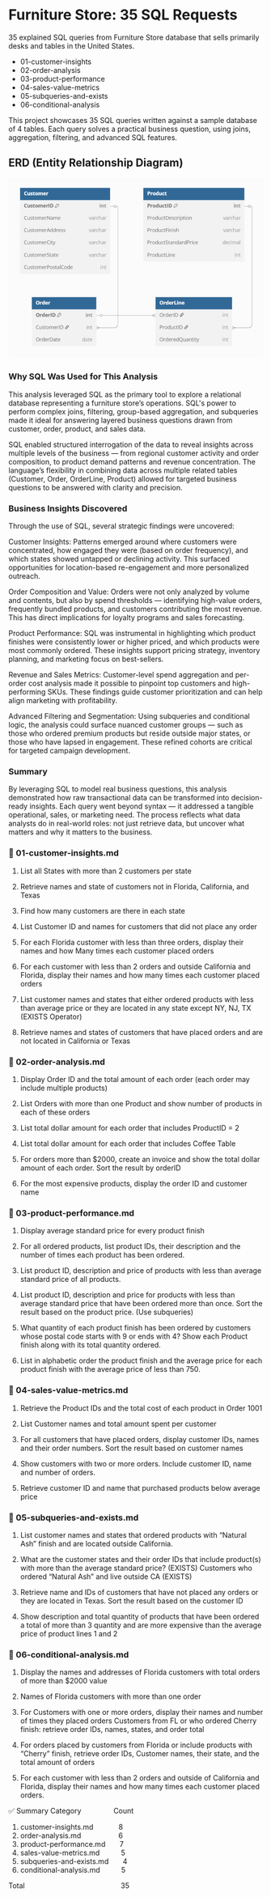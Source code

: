 # Furniture Store: 35 SQL Requests
35 explained SQL queries from Furniture Store database that sells primarily desks and tables in the United States. 

- 01-customer-insights
- 02-order-analysis
- 03-product-performance
- 04-sales-value-metrics
- 05-subqueries-and-exists
- 06-conditional-analysis

This project showcases 35 SQL queries written against a sample database of 4 tables. Each query solves a practical business question, using joins, aggregation, filtering, and advanced SQL features.

## ERD (Entity Relationship Diagram) 
![ERD](https://github.com/JzesatiD/DeskStoreSQL_35_Queries/blob/main/assets/furniturestoreERD.png?raw=true)

### Why SQL Was Used for This Analysis
This analysis leveraged SQL as the primary tool to explore a relational database representing a furniture store’s operations. SQL's power to perform complex joins, filtering, group-based aggregation, and subqueries made it ideal for answering layered business questions drawn from customer, order, product, and sales data.

SQL enabled structured interrogation of the data to reveal insights across multiple levels of the business — from regional customer activity and order composition, to product demand patterns and revenue concentration. The language’s flexibility in combining data across multiple related tables (Customer, Order, OrderLine, Product) allowed for targeted business questions to be answered with clarity and precision.

### Business Insights Discovered
Through the use of SQL, several strategic findings were uncovered:

Customer Insights: Patterns emerged around where customers were concentrated, how engaged they were (based on order frequency), and which states showed untapped or declining activity. This surfaced opportunities for location-based re-engagement and more personalized outreach.

Order Composition and Value: Orders were not only analyzed by volume and contents, but also by spend thresholds — identifying high-value orders, frequently bundled products, and customers contributing the most revenue. This has direct implications for loyalty programs and sales forecasting.

Product Performance: SQL was instrumental in highlighting which product finishes were consistently lower or higher priced, and which products were most commonly ordered. These insights support pricing strategy, inventory planning, and marketing focus on best-sellers.

Revenue and Sales Metrics: Customer-level spend aggregation and per-order cost analysis made it possible to pinpoint top customers and high-performing SKUs. These findings guide customer prioritization and can help align marketing with profitability.

Advanced Filtering and Segmentation: Using subqueries and conditional logic, the analysis could surface nuanced customer groups — such as those who ordered premium products but reside outside major states, or those who have lapsed in engagement. These refined cohorts are critical for targeted campaign development.

### Summary
By leveraging SQL to model real business questions, this analysis demonstrated how raw transactional data can be transformed into decision-ready insights. Each query went beyond syntax — it addressed a tangible operational, sales, or marketing need. The process reflects what data analysts do in real-world roles: not just retrieve data, but uncover what matters and why it matters to the business.

### 📁 01-customer-insights.md

1. List all States with more than 2 customers per state

2. Retrieve names and state of customers not in Florida, California, and Texas

3. Find how many customers are there in each state

4. List Customer ID and names for customers that did not place any order

5. For each Florida customer with less than three orders, display their names and how Many times each customer placed orders

6. For each customer with less than 2 orders and outside California and Florida, display their names and how many times each customer placed orders

7. List customer names and states that either ordered products with less than average price or they are located in any state except NY, NJ, TX (EXISTS Operator)

8. Retrieve names and states of customers that have placed orders and are not located in California or Texas

### 📁 02-order-analysis.md

1. Display Order ID and the total amount of each order (each order may include multiple products)

2. List Orders with more than one Product and show number of products in each of these orders

3. List total dollar amount for each order that includes ProductID = 2

4. List total dollar amount for each order that includes Coffee Table

5. For orders more than $2000, create an invoice and show the total dollar amount of each order. Sort the result by orderID

6. For the most expensive products, display the order ID and customer name

### 📁 03-product-performance.md

1. Display average standard price for every product finish

2. For all ordered products, list product IDs, their description and the number of times each product has been ordered.

3. List product ID, description and price of products with less than average standard price of all products.

4. List product ID, description and price for products with less than average standard price that have been ordered more than once. Sort the result based on the product price. (Use subqueries)

6. What quantity of each product finish has been ordered by customers whose postal code starts with 9 or ends with 4? Show each Product finish along with its total quantity ordered.

7. List in alphabetic order the product finish and the average price for each product finish with the average price of less than 750.

### 📁 04-sales-value-metrics.md

1. Retrieve the Product IDs and the total cost of each product in Order 1001

2. List Customer names and total amount spent per customer

3. For all customers that have placed orders, display customer IDs, names and their order numbers. Sort the result based on customer names

4. Show customers with two or more orders. Include customer ID, name and number of orders.

5. Retrieve customer ID and name that purchased products below average price

### 📁 05-subqueries-and-exists.md

1. List customer names and states that ordered products with “Natural Ash” finish and are located outside California.

2. What are the customer states and their order IDs that include product(s) with more than the average standard price? (EXISTS)
Customers who ordered “Natural Ash” and live outside CA (EXISTS)

3. Retrieve name and IDs of customers that have not placed any orders or they are located in Texas. Sort the result based on the customer ID

4. Show description and total quantity of products that have been ordered a total of more than 3 quantity and are more expensive than the average price of product lines 1 and 2

### 📁 06-conditional-analysis.md

1. Display the names and addresses of Florida customers with total orders of more than $2000 value

2. Names of Florida customers with more than one order

3. For Customers with one or more orders, display their names and number of times they placed orders Customers from FL or who ordered Cherry finish: retrieve order IDs, names, states, and order total

4. For orders placed by customers from Florida or include products with “Cherry” finish, retrieve order IDs, Customer names, their state, and the total amount of orders

5. For each customer with less than 2 orders and outside of California and Florida, display their names and how many times each customer placed orders.

✅ Summary
Category	     &emsp;&emsp;&emsp;&emsp; Count

1. customer-insights.md	   &emsp;&emsp;&emsp; 8
2. order-analysis.md	    &emsp;&emsp;&emsp;&emsp;&emsp;6 
3. product-performance.md&emsp;&emsp;7
4. sales-value-metrics.md&emsp;&emsp;&emsp;5
5. subqueries-and-exists.md&emsp;&emsp;4
6. conditional-analysis.md&emsp;&emsp;&emsp;5

Total &emsp;&emsp;&emsp;&emsp;&emsp;&emsp;&emsp;&emsp;&emsp;&emsp;&emsp;&emsp;&emsp;   35 

